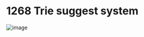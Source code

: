 # 1268 Trie suggest system
![image](https://user-images.githubusercontent.com/43394670/172247179-85509431-c160-4a58-8979-fb5eea98cebb.png)
